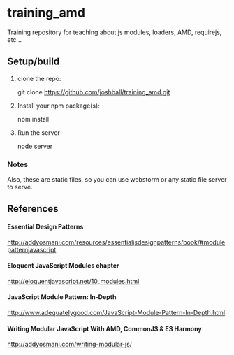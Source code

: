 # training_amd
Training repository for teaching about js modules, loaders, AMD, requirejs, etc...

## Setup/build

1. clone the repo:

    git clone https://github.com/joshball/training_amd.git
    

2. Install your npm package(s):
    
    npm install
    
3. Run the server 
    
   node server
   
### Notes

Also, these are static files, so you can use webstorm or any static file server to serve.

## References

#### Essential Design Patterns
 http://addyosmani.com/resources/essentialjsdesignpatterns/book/#modulepatternjavascript

#### Eloquent JavaScript Modules chapter 
 http://eloquentjavascript.net/10_modules.html
 
#### JavaScript Module Pattern: In-Depth
 http://www.adequatelygood.com/JavaScript-Module-Pattern-In-Depth.html

#### Writing Modular JavaScript With AMD, CommonJS & ES Harmony
 http://addyosmani.com/writing-modular-js/
